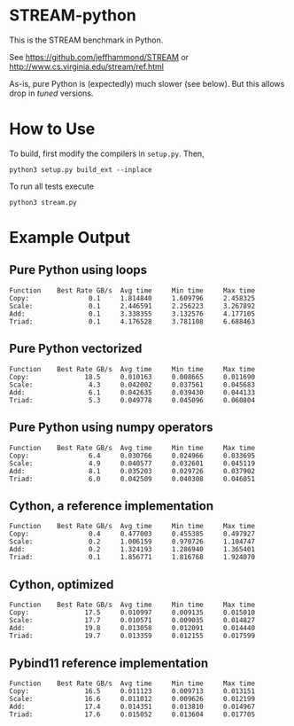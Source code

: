 # STREAM-python

This is the STREAM benchmark in Python.

See https://github.com/jeffhammond/STREAM or http://www.cs.virginia.edu/stream/ref.html

As-is, pure Python is (expectedly) much slower (see below).  But this allows drop in *tuned* versions.

# How to Use

To build, first modify the compilers in `setup.py`.  Then,

```
python3 setup.py build_ext --inplace
```

To run all tests execute

```
python3 stream.py
```

# Example Output


## Pure Python using loops
```
Function    Best Rate GB/s  Avg time     Min time     Max time
Copy:               0.1     1.814840     1.609796     2.458325
Scale:              0.1     2.446591     2.256223     3.267892
Add:                0.1     3.338355     3.132576     4.177105
Triad:              0.1     4.176528     3.781108     6.688463
```

## Pure Python vectorized
```
Function    Best Rate GB/s  Avg time     Min time     Max time
Copy:              18.5     0.010163     0.008665     0.011690
Scale:              4.3     0.042002     0.037561     0.045683
Add:                6.1     0.042635     0.039430     0.044133
Triad:              5.3     0.049778     0.045096     0.060804
```

## Pure Python using numpy operators
```
Function    Best Rate GB/s  Avg time     Min time     Max time
Copy:               6.4     0.030766     0.024966     0.033695
Scale:              4.9     0.040577     0.032601     0.045119
Add:                8.1     0.035203     0.029726     0.037902
Triad:              6.0     0.042509     0.040308     0.046051
```

## Cython, a reference implementation
```
Function    Best Rate GB/s  Avg time     Min time     Max time
Copy:               0.4     0.477003     0.455385     0.497927
Scale:              0.2     1.006159     0.970726     1.104747
Add:                0.2     1.324193     1.286940     1.365401
Triad:              0.1     1.856771     1.816768     1.924070
```

## Cython, optimized
```
Function    Best Rate GB/s  Avg time     Min time     Max time
Copy:              17.5     0.010997     0.009135     0.015010
Scale:             17.7     0.010571     0.009035     0.014827
Add:               19.8     0.013058     0.012091     0.014440
Triad:             19.7     0.013359     0.012155     0.017599
```

## Pybind11 reference implementation
```
Function    Best Rate GB/s  Avg time     Min time     Max time
Copy:              16.5     0.011123     0.009713     0.013151
Scale:             16.6     0.011012     0.009626     0.012199
Add:               17.4     0.014351     0.013810     0.014967
Triad:             17.6     0.015052     0.013604     0.017705
```
